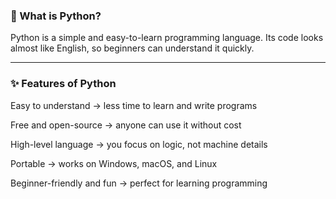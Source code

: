 ### 🐍 What is Python?

Python is a simple and easy-to-learn programming language.
Its code looks almost like English, so beginners can understand it quickly.

---

### ✨ Features of Python

Easy to understand → less time to learn and write programs

Free and open-source → anyone can use it without cost

High-level language → you focus on logic, not machine details

Portable → works on Windows, macOS, and Linux

Beginner-friendly and fun → perfect for learning programming
